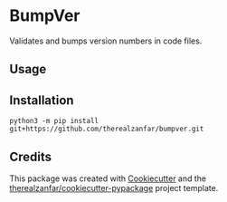 # BumpVer

Validates and bumps version numbers in code files.

## Usage

## Installation

    python3 -m pip install git+https://github.com/therealzanfar/bumpver.git

## Credits

This package was created with
[Cookiecutter](https://github.com/audreyr/cookiecutter) and the
[therealzanfar/cookiecutter-pypackage](https://github.com/therealzanfar/cookiecutter-pypackage)
project template.
